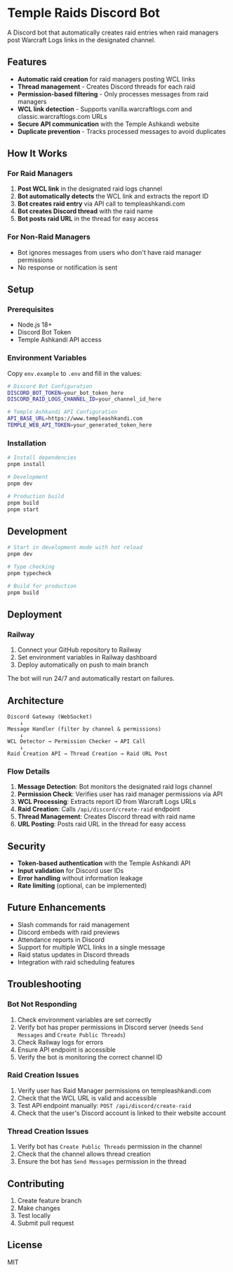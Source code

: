 # Temple Raids Discord Bot

A Discord bot that automatically creates raid entries when raid managers post Warcraft Logs links in the designated channel.

## Features

- **Automatic raid creation** for raid managers posting WCL links
- **Thread management** - Creates Discord threads for each raid
- **Permission-based filtering** - Only processes messages from raid managers
- **WCL link detection** - Supports vanilla.warcraftlogs.com and classic.warcraftlogs.com URLs
- **Secure API communication** with the Temple Ashkandi website
- **Duplicate prevention** - Tracks processed messages to avoid duplicates

## How It Works

### For Raid Managers
1. **Post WCL link** in the designated raid logs channel
2. **Bot automatically detects** the WCL link and extracts the report ID
3. **Bot creates raid entry** via API call to templeashkandi.com
4. **Bot creates Discord thread** with the raid name
5. **Bot posts raid URL** in the thread for easy access

### For Non-Raid Managers
- Bot ignores messages from users who don't have raid manager permissions
- No response or notification is sent

## Setup

### Prerequisites

- Node.js 18+ 
- Discord Bot Token
- Temple Ashkandi API access

### Environment Variables

Copy `env.example` to `.env` and fill in the values:

```bash
# Discord Bot Configuration
DISCORD_BOT_TOKEN=your_bot_token_here
DISCORD_RAID_LOGS_CHANNEL_ID=your_channel_id_here

# Temple Ashkandi API Configuration
API_BASE_URL=https://www.templeashkandi.com
TEMPLE_WEB_API_TOKEN=your_generated_token_here
```

### Installation

```bash
# Install dependencies
pnpm install

# Development
pnpm dev

# Production build
pnpm build
pnpm start
```

## Development

```bash
# Start in development mode with hot reload
pnpm dev

# Type checking
pnpm typecheck

# Build for production
pnpm build
```

## Deployment

### Railway

1. Connect your GitHub repository to Railway
2. Set environment variables in Railway dashboard
3. Deploy automatically on push to main branch

The bot will run 24/7 and automatically restart on failures.

## Architecture

```
Discord Gateway (WebSocket)
    ↓
Message Handler (filter by channel & permissions)
    ↓
WCL Detector → Permission Checker → API Call
    ↓
Raid Creation API → Thread Creation → Raid URL Post
```

### Flow Details

1. **Message Detection**: Bot monitors the designated raid logs channel
2. **Permission Check**: Verifies user has raid manager permissions via API
3. **WCL Processing**: Extracts report ID from Warcraft Logs URLs
4. **Raid Creation**: Calls `/api/discord/create-raid` endpoint
5. **Thread Management**: Creates Discord thread with raid name
6. **URL Posting**: Posts raid URL in the thread for easy access

## Security

- **Token-based authentication** with the Temple Ashkandi API
- **Input validation** for Discord user IDs
- **Error handling** without information leakage
- **Rate limiting** (optional, can be implemented)

## Future Enhancements

- Slash commands for raid management
- Discord embeds with raid previews
- Attendance reports in Discord
- Support for multiple WCL links in a single message
- Raid status updates in Discord threads
- Integration with raid scheduling features

## Troubleshooting

### Bot Not Responding
1. Check environment variables are set correctly
2. Verify bot has proper permissions in Discord server (needs `Send Messages` and `Create Public Threads`)
3. Check Railway logs for errors
4. Ensure API endpoint is accessible
5. Verify the bot is monitoring the correct channel ID

### Raid Creation Issues
1. Verify user has Raid Manager permissions on templeashkandi.com
2. Check that the WCL URL is valid and accessible
3. Test API endpoint manually: `POST /api/discord/create-raid`
4. Check that the user's Discord account is linked to their website account

### Thread Creation Issues
1. Verify bot has `Create Public Threads` permission in the channel
2. Check that the channel allows thread creation
3. Ensure the bot has `Send Messages` permission in the thread

## Contributing

1. Create feature branch
2. Make changes
3. Test locally
4. Submit pull request

## License

MIT
